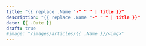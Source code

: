 ```yaml
---
title: "{{ replace .Name "-" " " | title }}"
description: "{{ replace .Name "-" " " | title }}"
date: {{ .Date }}
draft: true
#image: "/images/articles/{{ .Name }}/<img>"
---
```


